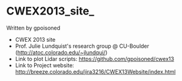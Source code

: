 CWEX2013_site_
===========
Written by gpoisoned

- CWEX 2013 site 
- Prof. Julie Lundquist's research group @ CU-Boulder (http://atoc.colorado.edu/~jlundqui/)
- Link to plot Lidar scripts: https://github.com/gpoisoned/cwex13
- Link to Project website: http://breeze.colorado.edu/jira3216/CWEX13Website/index.html
